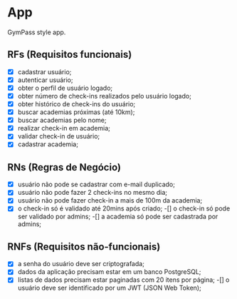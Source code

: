 # App

GymPass style app.

## RFs (Requisitos funcionais)

-[x] cadastrar usuário;
-[x] autenticar usuário;
-[x] obter o perfil de usuário logado;
-[x] obter número de check-ins realizados pelo usuário logado;
-[x] obter histórico de check-ins do usuário;
-[x] buscar academias próximas (até 10km);
-[x] buscar academias pelo nome;
-[x] realizar check-in em academia;
-[x] validar check-in de usuário;
-[x] cadastrar academia;

## RNs (Regras de Negócio)

-[x] usuário não pode se cadastrar com e-mail duplicado;
-[x] usuário não pode fazer 2 check-ins no mesmo dia;
-[x] usuário não pode fazer check-in a mais de 100m da academia;
-[x] o check-in só é validado até 20mins após criado;
-[] o check-in só pode ser validado por admins;
-[] a academia só pode ser cadastrada por admins;

## RNFs (Requisitos não-funcionais)

-[x] a senha do usuário deve ser criptografada;
-[x] dados da aplicação precisam estar em um banco PostgreSQL;
-[x] listas de dados precisam estar paginadas com 20 itens por página;
-[] o usuário deve ser identificado por um JWT (JSON Web Token);